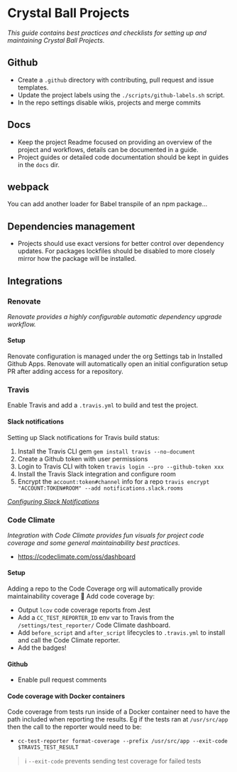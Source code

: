 # Crystal Ball Projects

_This guide contains best practices and checklists for setting up and
maintaining Crystal Ball Projects._

## Github

- Create a `.github` directory with contributing, pull request and issue
  templates.
- Update the project labels using the `./scripts/github-labels.sh` script.
- In the repo settings disable wikis, projects and merge commits

## Docs

- Keep the project Readme focused on providing an overview of the project and
  workflows, details can be documented in a guide.
- Project guides or detailed code documentation should be kept in guides in the
  `docs` dir.

## webpack

You can add another loader for Babel transpile of an npm package...

## Dependencies management

- Projects should use exact versions for better control over dependency updates.
  For packages lockfiles should be disabled to more closely mirror how the
  package will be installed.

## Integrations

### Renovate

_Renovate provides a highly configurable automatic dependency upgrade workflow._

#### Setup

Renovate configuration is managed under the org Settings tab in Installed Github
Apps. Renovate will automatically open an initial configuration setup PR after
adding access for a repository.

### Travis

Enable Travis and add a `.travis.yml` to build and test the project.

#### Slack notifications

Setting up Slack notifications for Travis build status:

1. Install the Travis CLI gem `gem install travis --no-document`
1. Create a Github token with user permissions
1. Login to Travis CLI with token `travis login --pro --github-token xxx`
1. Install the Travis Slack integration and configure room
1. Encrypt the `account:token#channel` info for a repo
   `travis encrypt "ACCOUNT:TOKEN#ROOM" --add notifications.slack.rooms`

_[Configuring Slack Notifications](https://docs.travis-ci.com/user/notifications/#configuring-slack-notifications)_

### Code Climate

_Integration with Code Climate provides fun visuals for project code coverage
and some general maintainability best practices._

- https://codeclimate.com/oss/dashboard

#### Setup

Adding a repo to the Code Coverage org will automatically provide
maintainability coverage 🎉 Add code coverage by:

- Output `lcov` code coverage reports from Jest
- Add a `CC_TEST_REPORTER_ID` env var to Travis from the
  `/settings/test_reporter/` Code Climate dashboard.
- Add `before_script` and `after_script` lifecycles to `.travis.yml` to install
  and call the Code Climate reporter.
- Add the badges!

#### Github

- Enable pull request comments

#### Code coverage with Docker containers

Code coverage from tests run inside of a Docker container need to have the path
included when reporting the results. Eg if the tests ran at `/usr/src/app` then
the call to the reporter would need to be:

- `cc-test-reporter format-coverage --prefix /usr/src/app --exit-code $TRAVIS_TEST_RESULT`

> ℹ️ `--exit-code` prevents sending test coverage for failed tests
